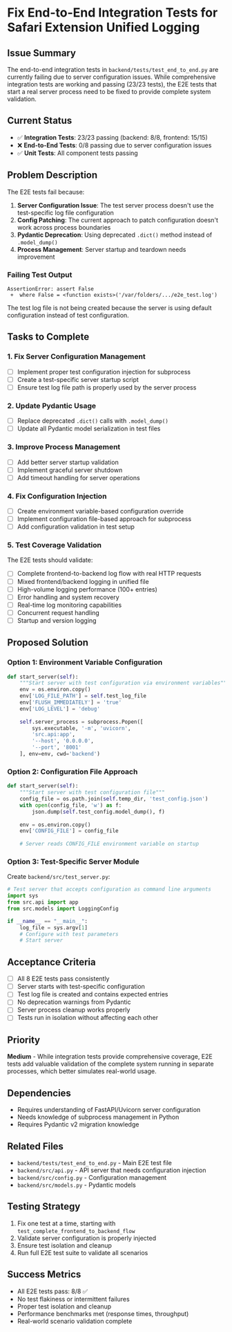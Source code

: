 # Fix End-to-End Integration Tests for Safari Extension Unified Logging

## Issue Summary

The end-to-end integration tests in `backend/tests/test_end_to_end.py` are currently failing due to server configuration issues. While comprehensive integration tests are working and passing (23/23 tests), the E2E tests that start a real server process need to be fixed to provide complete system validation.

## Current Status

- ✅ **Integration Tests**: 23/23 passing (backend: 8/8, frontend: 15/15)
- ❌ **End-to-End Tests**: 0/8 passing due to server configuration issues
- ✅ **Unit Tests**: All component tests passing

## Problem Description

The E2E tests fail because:

1. **Server Configuration Issue**: The test server process doesn't use the test-specific log file configuration
2. **Config Patching**: The current approach to patch configuration doesn't work across process boundaries
3. **Pydantic Deprecation**: Using deprecated `.dict()` method instead of `.model_dump()`
4. **Process Management**: Server startup and teardown needs improvement

### Failing Test Output
```
AssertionError: assert False
 +  where False = <function exists>('/var/folders/.../e2e_test.log')
```

The test log file is not being created because the server is using default configuration instead of test configuration.

## Tasks to Complete

### 1. Fix Server Configuration Management
- [ ] Implement proper test configuration injection for subprocess
- [ ] Create a test-specific server startup script
- [ ] Ensure test log file path is properly used by the server process

### 2. Update Pydantic Usage
- [ ] Replace deprecated `.dict()` calls with `.model_dump()`
- [ ] Update all Pydantic model serialization in test files

### 3. Improve Process Management
- [ ] Add better server startup validation
- [ ] Implement graceful server shutdown
- [ ] Add timeout handling for server operations

### 4. Fix Configuration Injection
- [ ] Create environment variable-based configuration override
- [ ] Implement configuration file-based approach for subprocess
- [ ] Add configuration validation in test setup

### 5. Test Coverage Validation
The E2E tests should validate:
- [ ] Complete frontend-to-backend log flow with real HTTP requests
- [ ] Mixed frontend/backend logging in unified file
- [ ] High-volume logging performance (100+ entries)
- [ ] Error handling and system recovery
- [ ] Real-time log monitoring capabilities
- [ ] Concurrent request handling
- [ ] Startup and version logging

## Proposed Solution

### Option 1: Environment Variable Configuration
```python
def start_server(self):
    """Start server with test configuration via environment variables"""
    env = os.environ.copy()
    env['LOG_FILE_PATH'] = self.test_log_file
    env['FLUSH_IMMEDIATELY'] = 'true'
    env['LOG_LEVEL'] = 'debug'
    
    self.server_process = subprocess.Popen([
        sys.executable, '-m', 'uvicorn', 
        'src.api:app', 
        '--host', '0.0.0.0', 
        '--port', '8001'
    ], env=env, cwd='backend')
```

### Option 2: Configuration File Approach
```python
def start_server(self):
    """Start server with test configuration file"""
    config_file = os.path.join(self.temp_dir, 'test_config.json')
    with open(config_file, 'w') as f:
        json.dump(self.test_config.model_dump(), f)
    
    env = os.environ.copy()
    env['CONFIG_FILE'] = config_file
    
    # Server reads CONFIG_FILE environment variable on startup
```

### Option 3: Test-Specific Server Module
Create `backend/src/test_server.py`:
```python
# Test server that accepts configuration as command line arguments
import sys
from src.api import app
from src.models import LoggingConfig

if __name__ == "__main__":
    log_file = sys.argv[1]
    # Configure with test parameters
    # Start server
```

## Acceptance Criteria

- [ ] All 8 E2E tests pass consistently
- [ ] Server starts with test-specific configuration
- [ ] Test log file is created and contains expected entries
- [ ] No deprecation warnings from Pydantic
- [ ] Server process cleanup works properly
- [ ] Tests run in isolation without affecting each other

## Priority

**Medium** - While integration tests provide comprehensive coverage, E2E tests add valuable validation of the complete system running in separate processes, which better simulates real-world usage.

## Dependencies

- Requires understanding of FastAPI/Uvicorn server configuration
- Needs knowledge of subprocess management in Python
- Requires Pydantic v2 migration knowledge

## Related Files

- `backend/tests/test_end_to_end.py` - Main E2E test file
- `backend/src/api.py` - API server that needs configuration injection
- `backend/src/config.py` - Configuration management
- `backend/src/models.py` - Pydantic models

## Testing Strategy

1. Fix one test at a time, starting with `test_complete_frontend_to_backend_flow`
2. Validate server configuration is properly injected
3. Ensure test isolation and cleanup
4. Run full E2E test suite to validate all scenarios

## Success Metrics

- All E2E tests pass: 8/8 ✅
- No test flakiness or intermittent failures
- Proper test isolation and cleanup
- Performance benchmarks met (response times, throughput)
- Real-world scenario validation complete